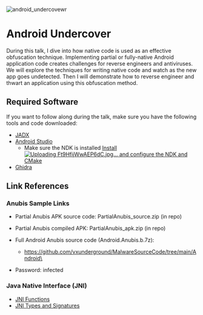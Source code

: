
![android_undercovewr](https://user-images.githubusercontent.com/123765654/234373954-eecb21ac-30d4-4d22-bc55-43944117e332.jpg)


# Android Undercover
During this talk, I dive into how native code is used as an effective obfuscation technique. Implementing partial or fully-native Android application code creates challenges for reverse engineers and antiviruses. We will explore the techniques for writing native code and watch as the new app goes undetected. Then I will demonstrate how to reverse engineer and thwart an application using this obfuscation method.

## Required Software
If you want to follow along during the talk, make sure you have the following tools and code downloaded:

- [JADX](https://github.com/skylot/jadx)
- [Android Studio](https://developer.android.com/studio)
  - Make sure the NDK is installed [Install ![Uploading Ft9HfijWwAEP6dC.jpg…]()
and configure the NDK and CMake](https://developer.android.com/studio/projects/install-ndk)
- [Ghidra](https://ghidra-sre.org/)

## Link References

### Anubis Sample Links
- Partial Anubis APK source code: PartialAnubis_source.zip (in repo)
- Partial Anubis compiled APK: PartialAnubis_apk.zip (in repo)
- Full Android Anubis source code (Android.Anubis.b.7z): 

  - https://github.com/vxunderground/MalwareSourceCode/tree/main/Android\

- Password: infected

### Java Native Interface (JNI)
- [JNI Functions](https://docs.oracle.com/javase/7/docs/technotes/guides/jni/spec/functions.html)
- [JNI Types and Signatures](https://docs.oracle.com/javase/8/docs/technotes/guides/jni/spec/types.html#type_signatures)
